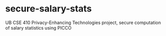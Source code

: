 # secure-salary-stats
UB CSE 410 Privacy-Enhancing Technologies project, secure computation of salary statistics using PICCO
